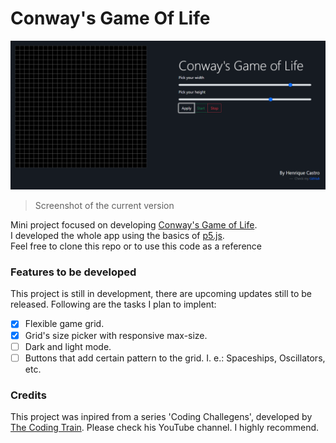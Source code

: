 # Conway's Game Of Life
![Screenshot of the game](https://github.com/HenriqueCastros/ConwayGameOfLife/blob/main/resources/frontpage.png?raw=true)<br>
> Screenshot of the current version

Mini project focused on developing [Conway's Game of Life](https://en.wikipedia.org/wiki/Conway%27s_Game_of_Life).<br>
I developed the whole app using the basics of [p5.js](https://p5js.org/).<br>
Feel free to clone this repo or to use this code as a reference

### Features to be developed
This project is still in development, there are upcoming updates still to be released. Following are the tasks I plan to implent:

- [x] Flexible game grid.
- [x] Grid's size picker with responsive max-size.
- [ ] Dark and light mode.
- [ ] Buttons that add certain pattern to the grid. I. e.: Spaceships, Oscillators, etc.

### Credits
This project was inpired from a series 'Coding Challegens', developed by [The Coding Train](https://www.youtube.com/channel/UCvjgXvBlbQiydffZU7m1_aw). Please check his YouTube channel. I highly recommend.

